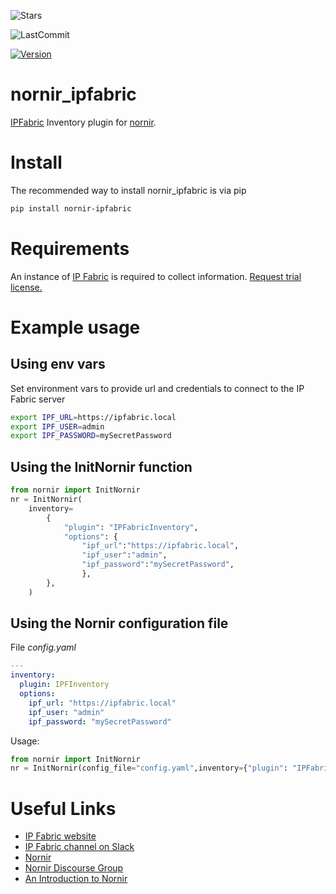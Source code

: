 ![Stars](https://img.shields.io/github/stars/routetonull/nornir_ipfabric?style=social)

![LastCommit](https://img.shields.io/github/last-commit/routetonull/nornir_ipfabric)

[![Version](https://img.shields.io/pypi/v/nornir-ipfabric)](https://pypi.org/project/nornir-ipfabric/)







nornir_ipfabric
==============

[IPFabric](https://ipfabric.io/) Inventory plugin for [nornir](https://github.com/nornir-automation/nornir).


# Install

The recommended way to install nornir_ipfabric is via pip

```sh
pip install nornir-ipfabric
```


# Requirements

An instance of [IP Fabric](https://ipfabric.io/) is required to collect information. [Request trial license.](https://ipfabric.io/booking-trial/)


# Example usage

## Using env vars

Set environment vars to provide url and credentials to connect to the IP Fabric server

```sh
export IPF_URL=https://ipfabric.local
export IPF_USER=admin
export IPF_PASSWORD=mySecretPassword
```

## Using the InitNornir function

```python
from nornir import InitNornir
nr = InitNornir(
    inventory=
        {
            "plugin": "IPFabricInventory", 
            "options": {
                "ipf_url":"https://ipfabric.local",
                "ipf_user":"admin",
                "ipf_password":"mySecretPassword",
                },
        },
    )
```

## Using the Nornir configuration file

File *config.yaml*

```yaml
---
inventory:
  plugin: IPFInventory
  options:
    ipf_url: "https://ipfabric.local"
    ipf_user: "admin"
    ipf_password: "mySecretPassword"
```

Usage:

```python
from nornir import InitNornir
nr = InitNornir(config_file="config.yaml",inventory={"plugin": "IPFabricInventory"})
```



# Useful Links

- [IP Fabric website](https://www.ipfabric.io)
- [IP Fabric channel on Slack ](https://networktocode.slack.com/)
- [Nornir](https://github.com/nornir-automation/nornir)
- [Nornir Discourse Group](https://nornir.discourse.group)
- [An Introduction to Nornir](https://pynet.twb-tech.com/blog/nornir/intro.html)
